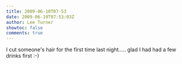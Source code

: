 ```yaml
---
title: 2009-06-10T07-53
date: 2009-06-10T07:53:03Z
author: Lee Turner
showtoc: false
comments: true
---
```


I cut someone's hair for the first time last night..... glad I had had a few drinks first :-)

